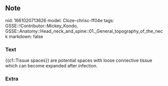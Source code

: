 ## Note
nid: 1661020713626
model: Cloze-chrisc-ff04e
tags: GSSE::!Contributor::Mickey_Kondo, GSSE::Anatomy::Head_neck_and_spine::01._General_topography_of_the_neck
markdown: false

### Text
<div>
  {{c1::Tissue spaces}} are potential spaces with loose connective
  tissue which can become expanded after infection.
</div>

### Extra

